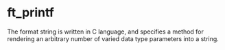 # ft_printf
The format string is written in C language, and specifies a method for rendering an arbitrary number of varied data type parameters into a string.

